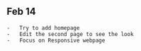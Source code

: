 ## Feb 14
    -   Try to add homepage
    -   Edit the second page to see the look
    -   Focus on Responsive webpage
